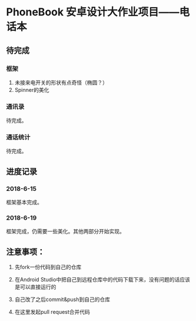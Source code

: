 # PhoneBook 安卓设计大作业项目——电话本

## 待完成

### 框架

1. 未接来电开关的形状有点奇怪（椭圆？）
2. Spinner的美化

### 通讯录

待完成。

### 通话统计

待完成。

## 进度记录

### 2018-6-15

框架基本完成。

### 2018-6-19

框架完成，仍需要一些美化。其他两部分开始实现。

## 注意事项：

1. 先fork一份代码到自己的仓库

2. 在Android Studio中把自己到远程仓库中的代码下载下来，没有问题的话应该是可以直接运行的

3. 自己改了之后commit&push到自己的仓库

4. 在这里发起pull request合并代码
